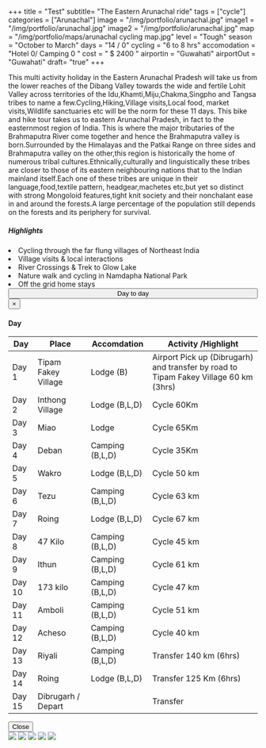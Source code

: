 +++
title = "Test"
subtitle= "The Eastern Arunachal ride"
tags = ["cycle"]
categories = ["Arunachal"]
image = "/img/portfolio/arunachal.jpg"
image1 = "/img/portfolio/arunachal.jpg"
image2 = "/img/portfolio/arunachal.jpg"
map = "/img/portfolio/maps/arunachal cycling map.jpg"
level =  "Tough" 
season =  "October to March"
days =  "14 / 0"
cycling = "6 to 8 hrs"
accomodation = "Hotel 0/ Camping 0 "
cost = " $ 2400 "
airportin = "Guwahati"
airportOut =  "Guwahati"
draft= "true"
+++
<!--Description-->
<div class="col-sm-8 desc">
<p>
This multi activity holiday in the Eastern Arunachal Pradesh will take us from the lower reaches of the Dibang Valley towards the wide and fertile Lohit Valley across territories of the Idu,Khamti,Miju,Chakma,Singpho and Tangsa tribes to name a few.Cycling,Hiking,Village visits,Local food, market visits,Wildlife sanctuaries etc will be the norm for these 11 days. This bike and hike tour takes us to eastern Arunachal Pradesh, in fact to the easternmost region of India. This is where the major tributaries of the Brahmaputra River come together and hence the Brahmaputra valley is born.Surrounded by the Himalayas and the Patkai Range on three sides and Brahmaputra valley on the other,this region is historically the home of numerous tribal cultures.Ethnically,culturally and linguistically these tribes are closer to those of its eastern neighbouring nations that to the Indian mainland itself.Each one of these tribes are unique in their language,food,textile pattern, headgear,machetes etc,but yet so distinct with strong Mongoloid features,tight knit society and their nonchalant ease in and around the forests.A large percentage of the population still depends on the forests and its periphery for survival.
</div>
<!--Highlights-->
<div class = "col-sm-3 high">
<h5>Highlights</h5>
<li> Cycling through the far flung villages of Northeast India
<li> Village visits & local interactions
<li> River Crossings & Trek to Glow Lake
<li> Nature walk and cycling in Namdapha National Park
<li> Off the grid home stays
</div>
<!--Table-->
<button type="button" class="btn btn-main" data-toggle="modal" data-target="#dayModal" style="width: 100%; padding: 0px 0px 0px -40px;">
Day to day</button>
<!-- Modal -->
<div id="dayModal" class="modal fade" role="dialog">
<div class="modal-dialog">
<!-- Modal content-->
<div class="modal-content">
<div class="modal-header">
<button type="button" class="close" data-dismiss="modal">&times;</button>
<h4 class="modal-title">Day</h4>
</div>
<div class="modal-body">
<div class="col-sm-3 table">
<table >
<thead>
<tr>
<th> 
<div class="itinicon">
<i class="ion-android-calendar"></i></div>
<div class="list-text"> 
Day   
</th>
<th>
<div class="itinicon">
<i class="ion-android-locate"></i></div>
<div class="list-text">  
Place   </th>
<th>
<div class="itinicon">
<i class="ion-android-home"></i></div>
<div class="list-text"> 
Accomdation  </th>
<th>
<div class="itinicon">
<i class="ion-android-bicycle"></i></div>
<div class="list-text">  
Activity /Highlight </th>
</tr></thead>
<tbody>
<tr><td>Day 1</td><td>Tipam Fakey Village</td><td>Lodge (B)</td><td>Airport Pick up (Dibrugarh) and transfer by road to Tipam Fakey Village 60 km (3hrs)</td>
<tr><td>Day 2</td><td>Inthong Village</td><td>Lodge (B,L,D)</td><td>Cycle 60Km</td>
<tr><td>Day 3</td><td>Miao</td><td>Lodge </i> </td><td>Cycle 65Km</td>
<tr><td>Day 4</td><td>Deban</td><td>Camping (B,L,D)  </td><td>Cycle 35Km</td>
<tr><td>Day 5</td><td>Wakro </td><td>Lodge (B,L,D)</td><td>Cycle 50 km</td>
<tr><td>Day 6</td><td>Tezu </td><td>Camping (B,L,D)</td><td>Cycle 63 km</td>
<tr><td>Day 7</td><td>Roing </td><td>Lodge (B,L,D)</td><td>Cycle 67 km</td>
<tr><td>Day 8</td><td>47 Kilo</td><td>Camping (B,L,D)</td><td>Cycle 45 km</td>
<tr><td>Day 9</td><td>Ithun</td><td>Camping (B,L,D)</td><td>Cycle 61 km</td>
<tr><td>Day 10</td><td>173 kilo</td><td>Camping (B,L,D)</td><td>Cycle 47 km</td>
<tr><td>Day 11</td><td>Amboli</td><td>Camping (B,L,D)</td><td>Cycle 51 km</td>
<tr><td>Day 12</td><td>Acheso</td><td>Camping (B,L,D)</td><td>Cycle 40 km</td>
<tr><td>Day 13</td><td>Riyali</td><td>Camping (B,L,D)</td><td>Transfer 140 km (6hrs)</td>
<tr><td>Day 14</td><td>Roing</td><td>Lodge (B,L,D)</td><td>Transfer  125 Km (6hrs)</td>
<tr><td>Day 15</td><td>Dibrugarh / Depart</td><td></td><td>Transfer</td>
</tr>
</tbody>
</table></div>
</div>
<div class="modal-footer">
<button type="button" class="btn btn-main" data-dismiss="modal">Close</button>
</div>
</div>

</div>
</div>
</div>
</div>
</div>

<!--Gallery-->

<div class="gallery">
<a href="/img/portfolio/arunachal/1.jpg" data-lightbox="mygallery" data-title="sds"><img src="/img/portfolio/arunachal/thumbs/1.jpg"></a>
<a href="/img/portfolio/arunachal/1.jpg" data-lightbox="mygallery" data-title="sds"><img src="/img/portfolio/arunachal/thumbs/1.jpg"></a>
<a href="/img/portfolio/arunachal/1.jpg" data-lightbox="mygallery" data-title="sds"><img src="/img/portfolio/arunachal/thumbs/1.jpg"></a>
<a href="/img/portfolio/arunachal/1.jpg" data-lightbox="mygallery" data-title="sds"><img src="/img/portfolio/arunachal/thumbs/1.jpg"></a>
<a href="/img/portfolio/arunachal/1.jpg" data-lightbox="mygallery" data-title="sds"><img src="/img/portfolio/arunachal/thumbs/1.jpg"></a>

</div>

<!--Map

<div id="mapid" style="width: 100%; height: 400px;">
<script>
    var mymap = L.map('mapid').setView([15.2735871, 77.5888824], 6);
	L.tileLayer('https://tile.thunderforest.com/cycle/{z}/{x}/{y}.png?apikey=10771ad162c94f459d234529910e1de0', {
	attribution: '&copy; <a href="http://www.thunderforest.com/">Thunderforest</a>, &copy; <a href="http://www.openstreetmap.org/copyright">OpenStreetMap</a>',
	apikey: '<your apikey>', 
    maxZoom: 22,
		id: 'mapbox.streets'
	}).addTo(mymap);
    var cycleIcon = L.icon({
    iconUrl: 'iconmonstr-bicycle-3.svg',
    iconSize:     [38, 95], // size of the icon
    iconAnchor:   [16, 37], // point of the icon which will correspond to marker's location
    });
    L.marker([78.64886474609375, 13.325328074276468], {icon: cycleIcon}).addTo(mymap);
    var geojson = {
	"type": "FeatureCollection",
	"features": [
		{
			"type": "Feature",
			"geometry": {
				"type": "Point",
				"coordinates": [76.64886474609375, 12.325328074276468]
			},
			"properties": {
				"name": "MYSURU",
				"type": "Generic",
				"ele": "763.0"
			}
		},
		{
			"type": "Feature",
			"geometry": {
				"type": "Point",
				"coordinates": [75.726013, 12.480912]
			},
			"properties": {
				"name": "COORG",
				"type": "Generic",
				"ele": "1057.0"
			}
		},
		{
			"type": "Feature",
			"geometry": {
				"type": "Point",
				"coordinates": [76.102294921875, 12.97244201057838]
			},
			"properties": {
				"name": "HASSAN",
				"type": "Generic",
				"ele": "941.0"
			}
		},
		{
			"type": "Feature",
			"geometry": {
				"type": "Point",
				"coordinates": [75.8331298828125, 13.135653750651828]
			},
			"properties": {
				"name": "KAIMARA",
				"type": "Generic",
				"ele": "992.0"
			}
		},
		{
			"type": "Feature",
			"geometry": {
				"type": "Point",
				"coordinates": [75.7122802734375, 13.360226634252003]
			},
			"properties": {
				"name": "LAKKAVALI",
				"type": "Generic",
				"ele": "1158.0"
			}
		},
		{
			"type": "Feature",
			"geometry": {
				"type": "Point",
				"coordinates": [75.2728271484375, 13.686019186915203]
			},
			"properties": {
				"name": "TIRTHAHALLI",
				"type": "Generic",
				"ele": "674.0"
			}
		},
		{
			"type": "Feature",
			"geometry": {
				"type": "Point",
				"coordinates": [74.87422943115234, 13.864924122185723]
			},
			"properties": {
				"name": "KODACHADRI",
				"type": "Generic",
				"ele": "1063.0"
			}
		},
		{
			"type": "Feature",
			"geometry": {
				"type": "Point",
				"coordinates": [74.80453491210938, 14.20980748955709]
			},
			"properties": {
				"name": "JOG FALLS",
				"type": "Generic",
				"ele": "470.0"
			}
		},
		{
			"type": "Feature",
			"geometry": {
				"type": "Point",
				"coordinates": [74.82582092285156, 14.614502355742749]
			},
			"properties": {
				"name": "SIRSI",
				"type": "Generic",
				"ele": "605.0"
			}
		},
		{
			"type": "Feature",
			"geometry": {
				"type": "Point",
				"coordinates": [74.63356018066406, 15.24611671724843]
			},
			"properties": {
				"name": "DANDELI",
				"type": "Generic",
				"ele": "451.0"
			}
		},
		{
			"type": "Feature",
			"geometry": {
				"type": "Point",
				"coordinates": [74.15290832519531, 15.667027686361378]
			},
			"properties": {
				"name": "CHORLA GHATS",
				"type": "Generic",
				"ele": "762.0"
			}
		},
		{
			"type": "Feature",
			"geometry": {
				"type": "Point",
				"coordinates": [73.72444152832031, 15.659093914962487]
			},
			"properties": {
				"name": "MANDREM",
				"type": "Generic",
				"ele": "55.0"
			}
		},
		{
			"type": "Feature",
			"geometry": {
				"type": "Point",
				"coordinates": [73.81610870361328, 15.392959638696668]
			},
			"properties": {
				"name": "VASCO",
				"type": "Generic",
				"ele": "20.0"
			}
		},
		{
			"type": "Feature",
            			"geometry": { "type": "MultiLineString",
                        "coordinates": [[[77.5758361, 12.9731529, 912.0], 
                        [76.6612243, 12.2924139, 737.0], 
                        [75.7328796, 12.4185134, 1146.0],
                        [76.1009216, 12.9892112, 948.0],
                        [75.8600807, 13.1658312, 966.0], 
                        [75.7441234, 13.3717947, 1194.0], 
                        [75.6537437, 13.7024523, 631.0], 
                        [75.2532577, 13.6888649, 611.0], 
                        [75.0620269, 13.7727326, 781.0], 
                        [74.8700237, 13.8564581, 1287.0],
                        [74.7957801, 14.2185489, 440.0], 
                        [74.8352622, 14.6162309, 609.0], 
                        [74.6234321, 15.246184, 461.0], 
                        [74.1475868, 15.659161, 768.0], 
                        [73.7187767, 15.6674253, 12.0], 
                        [73.71915, 15.66803, 15.0], 
                        [73.71927, 15.66796, 15.0], 
                        [73.7213, 15.66727, 18.0], 
                        [73.72172, 15.66714, 16.0], 
                        [73.72198, 15.66659, 16.0], 
                        [73.72215, 15.66638, 16.0], 
                        [73.72235, 15.66619, 16.0], 
                        [73.72271, 15.66566, 17.0], 
                        [73.72332, 15.66508, 14.0], 
                        [73.72341, 15.66502, 14.0], 
                        [73.7233, 15.66413, 13.0], 
                        [73.72327, 15.66407, 13.0], 
                        [73.7232, 15.66406, 13.0], 
                        [73.72289, 15.66405, 14.0], 
                        [73.72223, 15.6641, 14.0], 
                        [73.72156, 15.66421, 16.0], 
                        [73.72066, 15.6644, 17.0], 
                        [73.7197, 15.66455, 18.0], 
                        [73.71946, 15.66453, 18.0], 
                        [73.71919, 15.66446, 17.0], 
                        [73.71809, 15.66391, 21.0], 
                        [73.71792, 15.66358, 19.0], 
                        [73.71724, 15.66267, 17.0], 
                        [73.71692, 15.66168, 12.0], 
                        [73.71662, 15.66095, 11.0], 
                        [73.71659, 15.66031, 12.0], [73.71667, 15.66002, 13.0], [73.71692, 15.65953, 13.0], [73.71693, 15.65921, 12.0], [73.717, 15.65893, 12.0], [73.71724, 15.65845, 11.0], [73.71723, 15.65834, 11.0], [73.7168, 15.65795, 8.0], [73.71685, 15.65702, 7.0], [73.71677, 15.65646, 8.0], [73.71675, 15.65621, 8.0], [73.71677, 15.65605, 9.0], [73.71686, 15.65582, 10.0], [73.71687, 15.65574, 10.0], [73.71684, 15.65567, 11.0], [73.71601, 15.65483, 10.0], [73.71594, 15.65465, 10.0], [73.71591, 15.65425, 13.0], [73.71599, 15.65376, 11.0], [73.71611, 15.65188, 9.0], [73.71629, 15.65137, 10.0], [73.71646, 15.65068, 9.0], [73.71648, 15.64993, 10.0], [73.71651, 15.64975, 10.0], [73.71658, 15.64962, 11.0], [73.71672, 15.64945, 13.0], [73.71687, 15.64919, 13.0], [73.71701, 15.64887, 11.0], [73.71769, 15.64747, 20.0], [73.71773, 15.64734, 18.0], [73.71777, 15.64712, 17.0], [73.71781, 15.64695, 17.0], [73.71802, 15.64639, 20.0], [73.71826, 15.64603, 20.0], [73.71829, 15.64594, 20.0], [73.71832, 15.64558, 19.0], [73.71839, 15.64538, 18.0], [73.71857, 15.64506, 17.0], [73.71883, 15.64469, 15.0], [73.7219, 15.64139, 12.0], [73.72254, 15.64064, 14.0], [73.72405, 15.63913, 19.0], [73.7254, 15.63794, 20.0], [73.72655, 15.63647, 11.0], [73.72669, 15.63611, 8.0], [73.72675, 15.63603, 7.0], [73.72846, 15.63502, 5.0], [73.72989, 15.63392, 5.0], [73.73167, 15.63293, 5.0], [73.73268, 15.63258, 7.0], [73.73366, 15.63213, 6.0], [73.73533, 15.63112, 8.0], [73.73627, 15.63046, 9.0], [73.73637, 15.6306, 7.0], [73.73657, 15.63099, 7.0], [73.73734, 15.63201, 6.0], [73.73805, 15.63333, 8.0], [73.73846, 15.63423, 12.0], [73.73856, 15.63421, 12.0], [73.73873, 15.6341, 12.0], [73.73893, 15.63388, 11.0], [73.73909, 15.63378, 11.0], [73.73958, 15.63353, 12.0], [73.74018, 15.63305, 13.0], [73.74034, 15.63297, 12.0], [73.74041, 15.63296, 11.0], [73.7406, 15.63288, 10.0], [73.74085, 15.63273, 10.0], [73.74095, 15.63265, 10.0], [73.74111, 15.63256, 9.0], [73.74117, 15.63257, 9.0], [73.74138, 15.63265, 9.0], [73.74154, 15.63269, 9.0], [73.7417, 15.63266, 10.0], [73.74186, 15.63272, 10.0], [73.74194, 15.63282, 10.0], [73.74201, 15.63297, 10.0], [73.74205, 15.63313, 11.0], [73.74209, 15.63319, 11.0], [73.74215, 15.6332, 11.0], [73.7422, 15.6332, 11.0], [73.74229, 15.63312, 11.0], [73.74307, 15.63271, 10.0], [73.74353, 15.63238, 12.0], [73.74378, 15.63226, 13.0], [73.74427, 15.6318, 12.0], [73.74523, 15.63136, 10.0], [73.74549, 15.63115, 10.0], [73.74606, 15.63017, 11.0], [73.74622, 15.63002, 10.0], [73.74651, 15.62989, 9.0], [73.7467, 15.62985, 8.0], [73.74687, 15.62987, 9.0], [73.74808, 15.63041, 11.0], [73.74868, 15.63057, 9.0], [73.74933, 15.63084, 8.0], [73.7495, 15.63093, 8.0], [73.75069, 15.63201, 10.0], [73.75083, 15.63222, 10.0], [73.75094, 15.63284, 10.0], [73.75096, 15.63342, 9.0], [73.75112, 15.63396, 10.0], [73.7514, 15.63428, 8.0], [73.75198, 15.63474, 7.0], [73.75272, 15.63601, 11.0], [73.75313, 15.63659, 11.0], [73.7543, 15.63773, 10.0], [73.75506, 15.63837, 13.0], [73.75604, 15.63926, 10.0], [73.7571, 15.63996, 11.0], [73.75865, 15.64089, 14.0], [73.75896, 15.64098, 14.0], [73.75901, 15.6408, 12.0], [73.75926, 15.6403, 8.0], [73.7593, 15.64009, 6.0], [73.75907, 15.63873, 7.0], [73.75905, 15.63742, 9.0], [73.75946, 15.63569, 5.0], [73.75993, 15.63091, 4.0], [73.76007, 15.6301, 8.0], [73.76036, 15.62932, 11.0], [73.76052, 15.62904, 11.0], [73.76109, 15.62855, 10.0], [73.76144, 15.62806, 11.0], [73.76158, 15.62779, 11.0], [73.76166, 15.62726, 12.0], [73.76177, 15.62708, 12.0], [73.76225, 15.62674, 13.0], [73.76245, 15.62662, 13.0], [73.7624, 15.62549, 12.0], [73.76246, 15.62519, 10.0], [73.76303, 15.62457, 13.0], [73.76359, 15.62422, 15.0], [73.76402, 15.624, 12.0], [73.76416, 15.62358, 11.0], [73.76438, 15.62322, 10.0], [73.76456, 15.6228, 12.0], [73.76465, 15.62273, 11.0], [73.76482, 15.62266, 10.0], [73.76503, 15.62229, 10.0], [73.76533, 15.62218, 12.0], [73.76553, 15.62185, 12.0], [73.76571, 15.62139, 12.0], [73.76586, 15.62045, 13.0], [73.76607, 15.61982, 11.0], [73.76607, 15.61935, 11.0], [73.76663, 15.61907, 11.0], [73.76684, 15.61887, 10.0], [73.7674, 15.61857, 12.0], [73.76816, 15.61863, 14.0], [73.76852, 15.61884, 14.0], [73.76906, 15.61877, 14.0], [73.76926, 15.6188, 15.0], [73.76949, 15.61811, 16.0], [73.76966, 15.61785, 14.0], [73.7703, 15.61747, 11.0], [73.7704, 15.61733, 8.0], [73.77042, 15.61716, 6.0], [73.7701, 15.6157, 8.0], [73.77009, 15.61543, 8.0], [73.77001, 15.61487, 9.0], [73.77002, 15.61476, 9.0], [73.76994, 15.61433, 9.0], [73.76995, 15.61428, 9.0], [73.76993, 15.61404, 9.0], [73.7696, 15.61349, 12.0], [73.7698, 15.61304, 16.0], [73.76994, 15.61261, 24.0], [73.77092, 15.61003, 44.0], [73.77087, 15.6092, 53.0], [73.7711, 15.60837, 64.0], [73.77134, 15.60738, 71.0], [73.77131, 15.6072, 73.0], [73.77029, 15.60584, 75.0], [73.77023, 15.60575, 75.0], [73.77092, 15.60302, 74.0], [73.77131, 15.60181, 67.0], [73.77177, 15.60124, 54.0], [73.77227, 15.601, 47.0], [73.77264, 15.60071, 41.0], [73.77267, 15.60057, 38.0], [73.77277, 15.59912, 23.0], [73.77242, 15.59523, 15.0], [73.77213, 15.59421, 7.0], [73.77192, 15.59307, 10.0], [73.77192, 15.59131, 18.0], [73.77188, 15.59008, 25.0], [73.77194, 15.58886, 29.0], [73.77227, 15.58783, 33.0], [73.77279, 15.58673, 38.0], [73.77316, 15.58622, 43.0], [73.77338, 15.5858, 52.0], [73.77351, 15.58567, 53.0], [73.77532, 15.5848, 44.0], [73.77623, 15.58408, 34.0], [73.77635, 15.58391, 35.0], [73.77681, 15.58372, 32.0], [73.7772, 15.58353, 29.0], [73.77764, 15.58352, 26.0], [73.77803, 15.58358, 25.0], [73.7785, 15.58349, 23.0], [73.77961, 15.58333, 18.0], [73.78039, 15.58291, 15.0], [73.78097, 15.58263, 16.0], [73.78146, 15.58252, 15.0], [73.78368, 15.581, 10.0], [73.7843, 15.58039, 12.0], [73.78549, 15.58001, 13.0], [73.78533, 15.5797, 10.0], [73.78537, 15.57951, 9.0], [73.78564, 15.57928, 9.0], [73.78684, 15.57872, 8.0], [73.78766, 15.57841, 12.0], [73.78731, 15.57719, 13.0], [73.78732, 15.57707, 12.0], [73.78752, 15.57695, 11.0], [73.78763, 15.57669, 10.0], [73.7878, 15.57654, 10.0], [73.78777, 15.5762, 10.0], [73.78804, 15.57599, 11.0], [73.78825, 15.57602, 12.0], [73.7886, 15.57592, 15.0], [73.78899, 15.57561, 15.0], [73.78914, 15.57527, 14.0], [73.78958, 15.57501, 15.0], [73.79062, 15.57411, 15.0], [73.79104, 15.574, 15.0], [73.79188, 15.57407, 13.0], [73.79321, 15.57349, 11.0], [73.79439, 15.57313, 11.0], [73.79515, 15.57268, 12.0], [73.79565, 15.57253, 13.0], [73.79577, 15.57243, 13.0], [73.79596, 15.57204, 14.0], [73.79608, 15.5719, 13.0], [73.79638, 15.57167, 13.0], [73.79691, 15.57145, 12.0], [73.79773, 15.57033, 13.0], [73.79799, 15.5701, 13.0], [73.79861, 15.56991, 11.0], [73.79908, 15.56959, 11.0], [73.7997, 15.56942, 9.0], [73.79991, 15.56918, 8.0], [73.80028, 15.56888, 10.0], [73.80151, 15.56758, 11.0], [73.80177, 15.56724, 11.0], [73.80191, 15.56688, 11.0], [73.80203, 15.56675, 12.0], [73.80236, 15.56667, 13.0], [73.80311, 15.5667, 15.0], [73.80433, 15.56646, 9.0], [73.80417, 15.56465, 16.0], [73.80384, 15.56311, 20.0], [73.80366, 15.56212, 17.0], [73.80348, 15.56204, 17.0], [73.80314, 15.56195, 17.0], [73.803, 15.56175, 18.0], [73.80271, 15.56158, 21.0], [73.80248, 15.56147, 23.0], [73.80214, 15.56118, 22.0], [73.80192, 15.5609, 19.0], [73.80193, 15.56054, 16.0], [73.80189, 15.56038, 16.0], [73.80191, 15.55976, 13.0], [73.80232, 15.55734, 8.0], [73.80235, 15.55656, 5.0], [73.80229, 15.5543, 9.0], [73.80215, 15.55265, 13.0], [73.80245, 15.551, 10.0], [73.80248, 15.55062, 9.0], [73.80277, 15.54959, 10.0], [73.80273, 15.54887, 9.0], [73.80288, 15.54834, 8.0], [73.80284, 15.54728, 17.0], [73.80268, 15.54613, 21.0], [73.80381, 15.54592, 20.0], [73.80532, 15.54534, 23.0], [73.80564, 15.54526, 20.0], [73.80609, 15.5447, 23.0], [73.80865, 15.54345, 25.0], [73.80952, 15.5435, 28.0], [73.81096, 15.54305, 24.0], [73.81168, 15.54334, 22.0], [73.81522, 15.54363, 30.0], [73.8159, 15.5431, 34.0], [73.81646, 15.54195, 40.0], [73.81677, 15.54008, 52.0], [73.81985, 15.53668, 58.0], [73.82088, 15.53503, 58.0], [73.82401, 15.532, 64.0], [73.82429, 15.53168, 65.0], [73.82454, 15.53145, 64.0], [73.82475, 15.53137, 63.0], [73.82479, 15.5314, 64.0], [73.82484, 15.5314, 64.0], [73.82487, 15.53139, 64.0], [73.82491, 15.53132, 63.0], [73.82491, 15.53129, 63.0], [73.8265, 15.53102, 63.0], [73.82648, 15.53026, 61.0], [73.82698, 15.53025, 63.0], [73.82756, 15.53015, 65.0], [73.82805, 15.5301, 66.0], [73.82808, 15.52985, 65.0], [73.82851, 15.52997, 67.0], [73.82896, 15.52993, 66.0], [73.82892, 15.52951, 62.0], [73.82895, 15.52927, 62.0], [73.82935, 15.52832, 63.0], [73.83067, 15.52369, 61.0], [73.83072, 15.52359, 61.0], [73.83112, 15.52245, 65.0], [73.83123, 15.52208, 66.0], [73.83192, 15.52229, 65.0], [73.83319, 15.51867, 64.0], [73.83319, 15.51847, 64.0], [73.83301, 15.51745, 63.0], [73.83344, 15.51735, 64.0], [73.8336, 15.51729, 63.0], [73.834, 15.517, 61.0], [73.83424, 15.51675, 59.0], [73.83485, 15.51602, 62.0], [73.83526, 15.51488, 63.0], [73.83551, 15.5143, 63.0], [73.83549, 15.51394, 60.0], [73.83537, 15.51343, 57.0], [73.83508, 15.51255, 55.0], [73.83503, 15.51228, 55.0], [73.83501, 15.51202, 53.0], [73.83502, 15.51162, 48.0], [73.83521, 15.51098, 47.0], [73.8356, 15.51019, 48.0], [73.83588, 15.50939, 45.0], [73.83641, 15.50766, 27.0], [73.83647, 15.50757, 25.0], [73.83653, 15.50739, 22.0], [73.8367, 15.50662, 14.0], [73.83676, 15.50612, 9.0], [73.83741, 15.49992, 2.0], [73.8378, 15.49604, 3.0], [73.83797, 15.49577, 4.0], [73.83823, 15.49569, 3.0], [73.83832, 15.49563, 3.0], [73.83836, 15.49553, 3.0], [73.83835, 15.49542, 3.0], [73.83843, 15.49528, 3.0], [73.83859, 15.49511, 3.0], [73.83933, 15.49446, 6.0], [73.84023, 15.49391, 6.0], [73.84351, 15.4917, 4.0], [73.844, 15.49144, 5.0], [73.84409, 15.49144, 5.0], [73.84416, 15.4914, 5.0], [73.84419, 15.49137, 4.0], [73.84421, 15.49129, 4.0], [73.84421, 15.49123, 4.0], [73.84433, 15.49103, 3.0], [73.84477, 15.49056, 5.0], [73.84519, 15.48996, 3.0], [73.84563, 15.48911, 4.0], [73.84646, 15.4865, 4.0], [73.84718, 15.48406, 1.0], [73.84773, 15.48211, 2.0], [73.84852, 15.47953, 4.0], [73.84854, 15.47935, 4.0], [73.84851, 15.47908, 6.0], [73.84859, 15.47875, 6.0], [73.8485, 15.47871, 8.0], [73.8484, 15.47864, 9.0], [73.84819, 15.4782, 14.0], [73.84788, 15.47743, 13.0], [73.84769, 15.4772, 15.0], [73.84662, 15.47633, 12.0], [73.84569, 15.47608, 11.0], [73.84636, 15.47408, 17.0], [73.84651, 15.4735, 17.0], [73.84652, 15.47286, 18.0], [73.84633, 15.47158, 14.0], [73.84634, 15.47047, 15.0], [73.84649, 15.46935, 10.0], [73.84656, 15.46903, 12.0], [73.84696, 15.46718, 14.0], [73.84717, 15.46644, 15.0], [73.84729, 15.46614, 15.0], [73.84728, 15.46539, 19.0], [73.84725, 15.46492, 25.0], [73.84722, 15.46474, 26.0], [73.8467, 15.46435, 19.0], [73.84642, 15.46406, 24.0], [73.84649, 15.46397, 26.0], [73.84685, 15.46368, 30.0], [73.84696, 15.46352, 31.0], [73.84692, 15.46297, 40.0], [73.84629, 15.46295, 46.0], [73.84631, 15.46219, 51.0], [73.84633, 15.46193, 54.0], [73.84729, 15.46193, 54.0], [73.8485, 15.46195, 56.0], [73.84856, 15.46182, 56.0], [73.84868, 15.46174, 55.0], [73.8509, 15.46176, 58.0], [73.85103, 15.46168, 58.0], [73.85147, 15.46041, 61.0], [73.85152, 15.4604, 61.0], [73.85154, 15.46015, 62.0], [73.85183, 15.45993, 62.0], [73.85202, 15.45918, 58.0], [73.85224, 15.45861, 48.0], [73.85228, 15.45826, 44.0], [73.85196, 15.45762, 33.0], [73.85123, 15.45712, 25.0], [73.8511, 15.45691, 20.0], [73.8511, 15.45676, 17.0], [73.85153, 15.45534, 14.0], [73.85159, 15.4548, 15.0], [73.85184, 15.45418, 11.0], [73.85222, 15.45266, 13.0], [73.85236, 15.45237, 13.0], [73.85255, 15.45214, 14.0], [73.85283, 15.45154, 16.0], [73.85309, 15.45047, 13.0], [73.85326, 15.45018, 14.0], [73.85321, 15.44933, 18.0], [73.85388, 15.44888, 18.0], [73.85433, 15.44842, 20.0], [73.85442, 15.44814, 22.0], [73.85439, 15.44755, 22.0], [73.85448, 15.44712, 20.0], [73.85525, 15.44618, 21.0], [73.85562, 15.44539, 18.0], [73.85603, 15.44489, 17.0], [73.85639, 15.44466, 17.0], [73.85725, 15.44463, 20.0], [73.85755, 15.44452, 20.0], [73.8579, 15.44399, 20.0], [73.85843, 15.44358, 20.0], [73.85915, 15.44279, 17.0], [73.85941, 15.44266, 15.0], [73.8598, 15.44257, 12.0], [73.8599, 15.4425, 11.0], [73.86006, 15.44224, 9.0], [73.86032, 15.44161, 9.0], [73.86044, 15.44151, 9.0], [73.86125, 15.44167, 14.0], [73.86156, 15.44191, 15.0], [73.86182, 15.44199, 14.0], [73.86308, 15.44181, 11.0], [73.86408, 15.44197, 10.0], [73.86448, 15.44222, 9.0], [73.86484, 15.44275, 9.0], [73.86512, 15.44298, 7.0], [73.86534, 15.4433, 5.0], [73.86615, 15.44325, 7.0], [73.8663, 15.44319, 6.0], [73.86775, 15.44188, 6.0], [73.86819, 15.4415, 4.0], [73.86852, 15.4413, 6.0], [73.86874, 15.44121, 7.0], [73.86953, 15.44056, 10.0], [73.87009, 15.44032, 10.0], [73.87035, 15.44024, 10.0], [73.87063, 15.44018, 10.0], [73.87118, 15.44018, 8.0], [73.87313, 15.44026, 7.0], [73.87537, 15.4404, 4.0], [73.87642, 15.44043, 6.0], [73.87663, 15.44045, 7.0], [73.87674, 15.44043, 6.0], [73.87732, 15.44023, 4.0], [73.87801, 15.43994, 2.0], [73.87882, 15.43944, 5.0], [73.88, 15.43864, 10.0], [73.88052, 15.43825, 9.0], [73.88154, 15.43742, 5.0], [73.88343, 15.43572, 7.0], [73.88574, 15.43362, 6.0], [73.88624, 15.43322, 4.0], [73.88697, 15.43272, 8.0], [73.88732, 15.43246, 7.0], [73.88766, 15.43218, 5.0], [73.88972, 15.43023, 1.0], [73.8918, 15.42829, 4.0], [73.89243, 15.42774, 5.0], [73.89581, 15.42506, 11.0], [73.89658, 15.4245, 8.0], [73.89684, 15.42434, 8.0], [73.89714, 15.4242, 9.0], [73.8979, 15.42393, 10.0], [73.89944, 15.42343, 8.0], [73.90054, 15.42299, 6.0], [73.90065, 15.42292, 7.0], [73.90074, 15.42285, 7.0], [73.90083, 15.42271, 7.0], [73.90141, 15.42156, 9.0], [73.90163, 15.42106, 7.0], [73.90166, 15.4209, 6.0], [73.90216, 15.42092, 7.0], [73.90257, 15.42092, 7.0], [73.90289, 15.42085, 7.0], [73.90301, 15.42066, 8.0], [73.90317, 15.42023, 8.0], [73.90362, 15.4199, 9.0], [73.90394, 15.41963, 8.0], [73.90391, 15.41937, 8.0], [73.90378, 15.41902, 8.0], [73.90364, 15.41873, 8.0], [73.90372, 15.41867, 8.0], [73.90468, 15.41802, 12.0], [73.90516, 15.41765, 10.0], [73.90561, 15.41707, 10.0], [73.90672, 15.41569, 8.0], [73.90695, 15.41532, 4.0], [73.90701, 15.41514, 3.0], [73.90704, 15.41502, 2.0], [73.90707, 15.41457, 1.0], [73.90699, 15.41054, 1.0], [73.90684, 15.40856, 16.0], [73.90726, 15.40692, 16.0], [73.90721, 15.40631, 15.0], [73.90721, 15.4059, 12.0], [73.90723, 15.40548, 11.0], [73.90733, 15.40515, 12.0], [73.90742, 15.40476, 11.0], [73.9079, 15.40312, 10.0], [73.90795, 15.40303, 10.0], [73.908, 15.4029, 10.0], [73.90807, 15.40264, 11.0], [73.90814, 15.40256, 13.0], [73.90814, 15.40246, 12.0], [73.90812, 15.40241, 11.0], [73.9081, 15.40237, 10.0], [73.90801, 15.40232, 9.0], [73.90792, 15.40231, 8.0], [73.90787, 15.40232, 7.0], [73.9078, 15.40237, 7.0], [73.90769, 15.40236, 6.0], [73.90733, 15.40228, 5.0], [73.90682, 15.40221, 5.0], [73.90643, 15.40211, 3.0], [73.90633, 15.4021, 3.0], [73.90594, 15.40194, 3.0], [73.90554, 15.40181, 4.0], [73.90529, 15.40179, 4.0], [73.90401, 15.40176, 2.0], [73.90223, 15.40176, 2.0], [73.90006, 15.40173, 5.0], [73.89985, 15.40177, 5.0], [73.89967, 15.40184, 4.0], [73.8994, 15.40196, 4.0], [73.8981, 15.40287, 9.0], [73.89777, 15.40306, 8.0], [73.89725, 15.40319, 8.0], [73.89493, 15.4033, 5.0], [73.89324, 15.40343, 10.0], [73.893, 15.40343, 10.0], [73.89274, 15.40338, 9.0], [73.89168, 15.40304, 12.0], [73.89148, 15.40296, 11.0], [73.89134, 15.40287, 11.0], [73.89108, 15.40259, 13.0], [73.8907, 15.40203, 11.0], [73.89039, 15.40162, 12.0], [73.89019, 15.40146, 12.0], [73.88996, 15.40135, 11.0], [73.88881, 15.40104, 10.0], [73.88812, 15.40084, 14.0], [73.88767, 15.40066, 13.0], [73.88659, 15.40015, 15.0], [73.88558, 15.39971, 10.0], [73.88372, 15.39908, 10.0], [73.88338, 15.39891, 13.0], [73.88299, 15.39869, 15.0], [73.88244, 15.39823, 11.0], [73.88203, 15.39795, 7.0], [73.88174, 15.3978, 9.0], [73.88145, 15.39774, 12.0], [73.88042, 15.39762, 16.0], [73.88007, 15.39756, 16.0], [73.87981, 15.3975, 12.0], [73.87877, 15.39708, 10.0], [73.87787, 15.39679, 18.0], [73.87691, 15.39669, 14.0], [73.87658, 15.39663, 13.0], [73.87617, 15.39651, 12.0], [73.87472, 15.39599, 12.0], [73.87418, 15.39585, 7.0], [73.87382, 15.39578, 5.0], [73.87359, 15.39576, 5.0], [73.87322, 15.39576, 10.0], [73.87222, 15.39583, 10.0], [73.87195, 15.39586, 9.0], [73.87134, 15.39607, 6.0], [73.87102, 15.39627, 6.0], [73.87079, 15.39653, 8.0], [73.8706, 15.39682, 10.0], [73.87048, 15.39707, 8.0], [73.87043, 15.39726, 7.0], [73.87043, 15.39747, 8.0], [73.87017, 15.39883, 10.0], [73.87009, 15.39944, 11.0], [73.87005, 15.39958, 10.0], [73.86996, 15.39976, 10.0], [73.86976, 15.40008, 10.0], [73.8695, 15.40041, 12.0], [73.86924, 15.4007, 12.0], [73.86892, 15.40096, 12.0], [73.86854, 15.40119, 10.0], [73.86824, 15.40132, 9.0], [73.86748, 15.40153, 15.0], [73.86717, 15.40163, 14.0], [73.86674, 15.4018, 12.0], [73.86659, 15.40183, 11.0], [73.86641, 15.40185, 11.0], [73.86597, 15.40183, 10.0], [73.86459, 15.40166, 10.0], [73.86355, 15.4015, 10.0], [73.86303, 15.40128, 13.0], [73.86248, 15.40099, 13.0], [73.86184, 15.40061, 15.0], [73.8614, 15.40029, 15.0], [73.86102, 15.39985, 15.0], [73.86047, 15.39916, 14.0], [73.86001, 15.3985, 15.0], [73.85956, 15.39781, 13.0], [73.85926, 15.39738, 12.0], [73.859, 15.39713, 10.0], [73.85877, 15.39702, 9.0], [73.85853, 15.39701, 9.0], [73.85828, 15.39704, 10.0], [73.85808, 15.39712, 12.0], [73.8579, 15.39729, 13.0], [73.85783, 15.3974, 13.0], [73.85777, 15.39756, 12.0], [73.85763, 15.39816, 16.0], [73.85744, 15.39884, 15.0], [73.85731, 15.39914, 13.0], [73.85715, 15.39939, 14.0], [73.85701, 15.39959, 14.0], [73.85685, 15.39971, 15.0], [73.85622, 15.40001, 15.0], [73.85556, 15.40028, 14.0], [73.85524, 15.40038, 14.0], [73.85307, 15.40081, 16.0], [73.8528, 15.40085, 15.0], [73.85242, 15.40087, 13.0], [73.85065, 15.40066, 15.0], [73.85045, 15.40061, 15.0], [73.8503, 15.40053, 15.0], [73.8502, 15.40044, 14.0], [73.85004, 15.40024, 14.0], [73.84993, 15.4, 17.0], [73.84949, 15.39893, 8.0], [73.84939, 15.39873, 8.0], [73.84928, 15.39857, 8.0], [73.84907, 15.39846, 8.0], [73.84792, 15.39807, 9.0], [73.84681, 15.39773, 12.0], [73.84646, 15.39756, 14.0], [73.84611, 15.39754, 9.0], [73.8457, 15.39762, 7.0], [73.84506, 15.39786, 7.0], [73.84452, 15.39811, 7.0], [73.84076, 15.39946, 11.0], [73.84048, 15.39954, 11.0], [73.84031, 15.39955, 10.0], [73.84016, 15.39952, 11.0], [73.83719, 15.39811, 8.0], [73.83698, 15.39799, 8.0], [73.8368, 15.39785, 8.0], [73.83663, 15.39763, 9.0], [73.83633, 15.3972, 17.0], [73.83617, 15.39699, 22.0], [73.83604, 15.39692, 24.0], [73.83585, 15.39688, 26.0], [73.83568, 15.39689, 26.0], [73.83546, 15.39697, 26.0], [73.83518, 15.39716, 28.0], [73.83481, 15.39754, 33.0], [73.83437, 15.39808, 33.0], [73.83403, 15.39868, 29.0], [73.8337, 15.39896, 32.0], [73.8336, 15.39899, 33.0], [73.8334, 15.39904, 34.0], [73.8332, 15.39906, 35.0], [73.8329, 15.39905, 36.0], [73.83286, 15.399, 36.0], [73.83282, 15.39899, 36.0], [73.83276, 15.39902, 36.0], [73.83274, 15.39906, 36.0], [73.83241, 15.39913, 36.0], [73.83181, 15.39917, 34.0], [73.83108, 15.3992, 27.0], [73.83079, 15.3992, 24.0], [73.83053, 15.39917, 21.0], [73.83045, 15.39912, 20.0], [73.83039, 15.39904, 19.0], [73.83035, 15.39895, 19.0], [73.83032, 15.39886, 19.0], [73.83033, 15.39864, 19.0], [73.83044, 15.39822, 19.0], [73.83045, 15.39796, 19.0], [73.83041, 15.39776, 18.0], [73.83034, 15.3976, 18.0], [73.8302, 15.3975, 15.0], [73.83008, 15.39746, 12.0], [73.82995, 15.39745, 10.0], [73.82981, 15.39747, 9.0], [73.8297, 15.39751, 8.0], [73.82941, 15.39771, 8.0], [73.82738, 15.39946, 11.0], [73.82627, 15.39977, 18.0], [73.82516, 15.40005, 8.0], [73.82484, 15.4001, 9.0], [73.82451, 15.40011, 9.0], [73.82419, 15.40009, 9.0], [73.82335, 15.39992, 9.0], [73.82256, 15.39978, 9.0], [73.81938, 15.39923, 11.0], [73.81837, 15.39908, 9.0], [73.81751, 15.39892, 12.0], [73.81723, 15.39878, 12.0], [73.81661, 15.39856, 12.0], [73.81604, 15.3993, 13.0], [73.81533, 15.39897, 10.0], [73.81412, 15.39847, 11.0], [73.8128, 15.39794, 14.0], [73.81244, 15.3988, 11.0]]],
				"bbox": [77.5758361, 15.66803, 73.71591, 12.2924139]
			},
			"properties": {
				"name": "BANGALORE to GOA - Website",
				"src": "https://www.gpsies.com/map.do?fileId=akeybitjgfpgxcdn",
				"desc": "Generated by GPSies.com https://www.gpsies.com/"
			}
		}
	]
}
L.geoJSON(geojson).addTo(mymap);  




</script></div> -->

